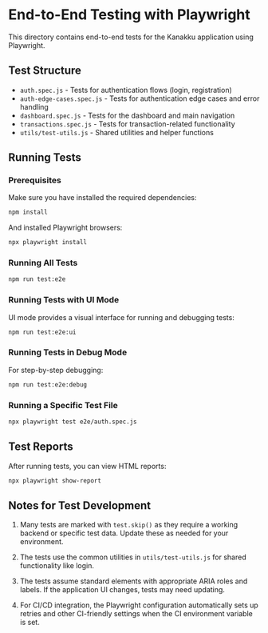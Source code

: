 # End-to-End Testing with Playwright

This directory contains end-to-end tests for the Kanakku application using Playwright.

## Test Structure

- `auth.spec.js` - Tests for authentication flows (login, registration)
- `auth-edge-cases.spec.js` - Tests for authentication edge cases and error handling
- `dashboard.spec.js` - Tests for the dashboard and main navigation
- `transactions.spec.js` - Tests for transaction-related functionality
- `utils/test-utils.js` - Shared utilities and helper functions

## Running Tests

### Prerequisites

Make sure you have installed the required dependencies:

```bash
npm install
```

And installed Playwright browsers:

```bash
npx playwright install
```

### Running All Tests

```bash
npm run test:e2e
```

### Running Tests with UI Mode

UI mode provides a visual interface for running and debugging tests:

```bash
npm run test:e2e:ui
```

### Running Tests in Debug Mode

For step-by-step debugging:

```bash
npm run test:e2e:debug
```

### Running a Specific Test File

```bash
npx playwright test e2e/auth.spec.js
```

## Test Reports

After running tests, you can view HTML reports:

```bash
npx playwright show-report
```

## Notes for Test Development

1. Many tests are marked with `test.skip()` as they require a working backend or specific test data. Update these as needed for your environment.

2. The tests use the common utilities in `utils/test-utils.js` for shared functionality like login.

3. The tests assume standard elements with appropriate ARIA roles and labels. If the application UI changes, tests may need updating.

4. For CI/CD integration, the Playwright configuration automatically sets up retries and other CI-friendly settings when the CI environment variable is set. 